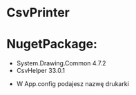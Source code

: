 # CsvPrinter
# NugetPackage: 
- System.Drawing.Common 4.7.2
- CsvHelper 33.0.1
* W App.config podajesz nazwę drukarki
